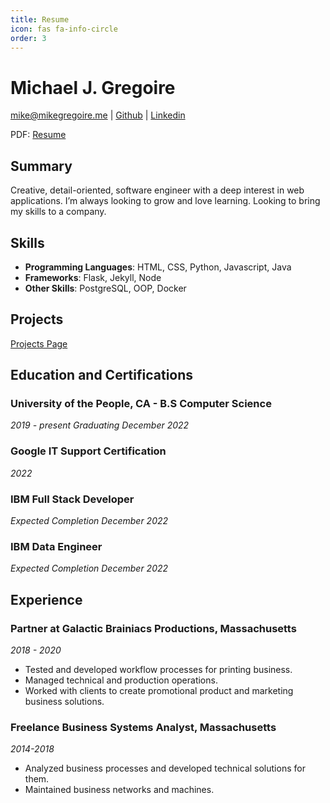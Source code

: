 ```yaml
---
title: Resume
icon: fas fa-info-circle
order: 3
---
```


# Michael J. Gregoire

mike@mikegregoire.me | [Github](https://github.com/mgregoire254) | [Linkedin](https://www.linkedin.com/in/mgregoire254/)

PDF: <a href="http://mgregoire254.github.io/assets/MikeGregoireResume.pdf" target="_blank">Resume</a>

## Summary
Creative, detail-oriented, software engineer with a deep interest in web applications. I’m always looking to grow and love learning. Looking to bring my skills to a company.

## Skills
* **Programming Languages**: HTML, CSS, Python, Javascript, Java
* **Frameworks**: Flask, Jekyll, Node
* **Other Skills**: PostgreSQL, OOP, Docker

## Projects
[Projects Page](https://mikegregoire.me/projects/)

## Education and Certifications
### University of the People, CA - B.S Computer Science
*2019 - present*
*Graduating December 2022*

### Google IT Support Certification
*2022*

### IBM Full Stack Developer
*Expected Completion December 2022*

### IBM Data Engineer
*Expected Completion December 2022*

## Experience
### Partner at Galactic Brainiacs Productions, Massachusetts
*2018 - 2020*
* Tested and developed workflow processes for printing business.
* Managed technical and production operations.
* Worked with clients to create promotional product and marketing business solutions.

### Freelance Business Systems Analyst, Massachusetts
*2014-2018*
* Analyzed business processes and developed technical solutions for them.
* Maintained business networks and machines.